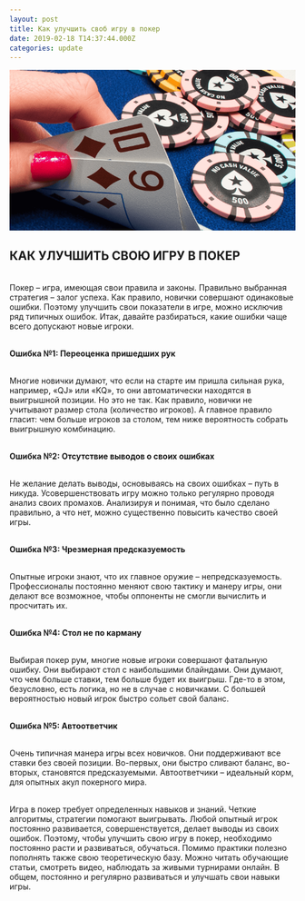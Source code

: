 ```yaml
---
layout: post
title: Как улучшить своб игру в покер
date: 2019-02-18 T14:37:44.000Z
categories: update
---
```


<img src="/images/fulls/update.png" class="fit image"> 


## КАК УЛУЧШИТЬ СВОЮ ИГРУ В ПОКЕР

<br>Покер – игра, имеющая свои правила и законы. Правильно выбранная стратегия – залог успеха. Как правило, новички совершают одинаковые ошибки. Поэтому улучшить свои показатели в игре, можно исключив ряд типичных ошибок. Итак, давайте разбираться, какие ошибки чаще всего допускают новые игроки.

<br><strong>Ошибка №1: Переоценка пришедших рук</strong>

<br>Многие новички думают, что если на старте им пришла сильная рука, например, «QJ» или «KQ», то они автоматически находятся в выигрышной позиции. Но это не так. Как правило, новички не учитывают размер стола (количество игроков). А главное правило гласит: чем больше игроков за столом, тем ниже вероятность собрать выигрышную комбинацию.

<br><strong>Ошибка №2: Отсутствие выводов о своих ошибках</strong>

<br>Не желание делать выводы, основываясь на своих ошибках – путь в никуда. Усовершенствовать игру можно только регулярно проводя анализ своих промахов. Анализируя и понимая, что было сделано правильно, а что нет, можно существенно повысить качество своей игры.

<br><strong>Ошибка №3: Чрезмерная предсказуемость</strong>

<br>Опытные игроки знают, что их главное оружие – непредсказуемость. Профессионалы постоянно меняют свою тактику и манеру игры, они делают все возможное, чтобы оппоненты не смогли вычислить и просчитать их.

<br><strong>Ошибка №4: Стол не по карману</strong>

<br>Выбирая покер рум, многие новые игроки совершают фатальную ошибку. Они выбирают стол с наибольшими блайндами. Они думают, что чем больше ставки, тем больше будет их выигрыш. Где-то в этом, безусловно, есть логика, но не в случае с новичками. С большей вероятностью новый игрок быстро сольет свой баланс.

<br><strong>Ошибка №5: Автоответчик</strong>

<br>Очень типичная манера игры всех новичков. Они поддерживают все ставки без своей позиции. Во-первых, они быстро сливают баланс, во-вторых, становятся предсказуемыми. Автоответчики – идеальный корм, для опытных акул покерного мира.

<br>Игра в покер требует определенных навыков и знаний. Четкие алгоритмы, стратегии помогают выигрывать. Любой опытный игрок постоянно развивается, совершенствуется, делает выводы из своих ошибок. Поэтому, чтобы улучшить свою игру в покер, необходимо постоянно расти и развиваться, обучаться. Помимо практики полезно пополнять также свою теоретическую базу. Можно читать обучающие статьи, смотреть видео, наблюдать за живыми турнирами онлайн. В общем, постоянно и регулярно развиваться и улучшать свои навыки игры. 
